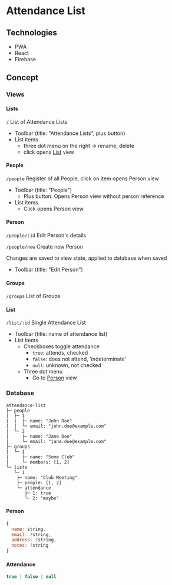 # Attendance List

## Technologies

- PWA
- React
- Firebase

## Concept

### Views

#### Lists
`/` List of Attendance Lists

- Toolbar (title: "Attendance Lists", plus button)
- List items
  - three dot menu on the right -> rename, delete
  - click opens [List](#list) view

#### People
`/people` Register of all People, click on item opens Person view

- Toolbar (title: "People")
  - Plus button: Opens Person view without person reference
- List items
  - Click opens Person view

#### Person
`/people/:id` Edit Person's details

`/people/new` Create new Person

Changes are saved to view state, applied to database when saved

- Toolbar (title: "Edit Person")

#### Groups
`/groups` List of Groups

#### List
`/list/:id` Single Attendance List

- Toolbar (title: name of attendance list)
- List items
  - Checkboxes toggle attendance
    - `true`: attends, checked
    - `false`: does not attend, 'indeterminate'
    - `null`: unknown, not checked
  - Three dot menu
    - Go to [Person](#person) view

### Database

```
attendance-list
├─ people
|  ├─ 1
|  |  ├─ name: "John Doe"
|  |  └─ email: "john.doe@example.com"
|  └─ 2
|     ├─ name: "Jane Doe"
|     └─ email: "jane.doe@example.com"
├─ groups
|  └─ 1
|     ├─ name: "Some Club"
|     └─ members: [1, 2]
└─ lists
   └─ 1
    ├─ name: "Club Meeting"
    ├─ people: [1, 2]
    └─ attendance
       ├─ 1: true
       └─ 2: "maybe"
```

#### Person

```javascript
{
  name: string,
  email: ?string,
  address: ?string,
  notes: ?string
}
```

#### Attendance

```javascript
true | false | null
```
